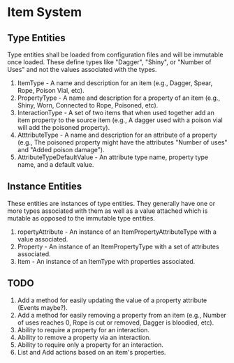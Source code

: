# Item System

## Type Entities
Type entities shall be loaded from configuration files and will be immutable once loaded. These define types like "Dagger", "Shiny", or "Number of Uses" and not the values associated with the types.

1. ItemType - A name and description for an item (e.g., Dagger, Spear, Rope, Poison Vial, etc).
2. PropertyType - A name and description for a property of an item (e.g., Shiny, Worn, Connected to Rope, Poisoned, etc).
3. InteractionType - A set of two items that when used together add an item property to the source item (e.g., A dagger used with a poison vial will add the poisoned property).
4. AtttributeType - A name and description for an attribute of a property (e.g., The poisoned property might have the attributes "Number of uses" and "Added poison damage").
5. AttributeTypeDefaultValue - An attribute type name, property type name, and a default value.

## Instance Entities
These entities are instances of type entities. They generally have one or more types associated with them as well as a value attached which is mutable as opposed to the immutable type entities.

1. ropertyAttribute - An instance of an ItemPropertyAttributeType with a value associated.
2. Property - An instance of an ItemPropertyType with a set of attributes associated.
3. Item - An instance of an ItemType with properties associated.


## TODO

1. Add a method for easily updating the value of a property attribute (Events maybe?).
2. Add a method for easily removing a property from an item (e.g., Number of uses reaches 0, Rope is cut or removed, Dagger is bloodied, etc).
3. Ability to require a property for an interaction.
4. Ability to remove a property via an interaction.
5. Ability to require only a property for an interaction.
6. List and Add actions based on an item's properties.
